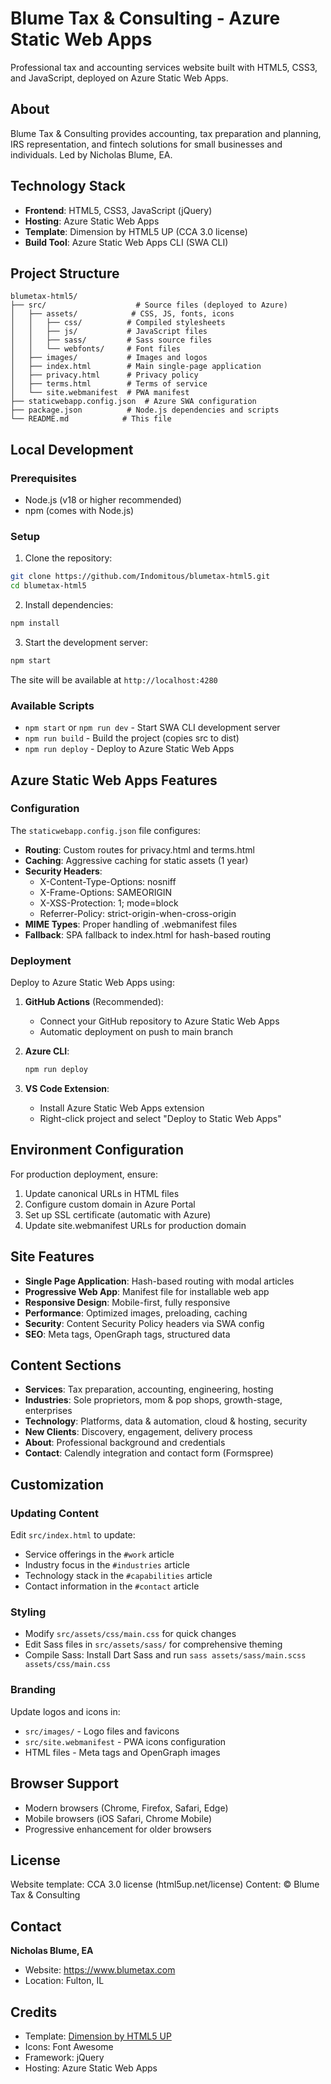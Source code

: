 # Blume Tax & Consulting - Azure Static Web Apps

Professional tax and accounting services website built with HTML5, CSS3, and JavaScript, deployed on Azure Static Web Apps.

## About

Blume Tax & Consulting provides accounting, tax preparation and planning, IRS representation, and fintech solutions for small businesses and individuals. Led by Nicholas Blume, EA.

## Technology Stack

- **Frontend**: HTML5, CSS3, JavaScript (jQuery)
- **Hosting**: Azure Static Web Apps
- **Template**: Dimension by HTML5 UP (CCA 3.0 license)
- **Build Tool**: Azure Static Web Apps CLI (SWA CLI)

## Project Structure

```
blumetax-html5/
├── src/                    # Source files (deployed to Azure)
│   ├── assets/            # CSS, JS, fonts, icons
│   │   ├── css/          # Compiled stylesheets
│   │   ├── js/           # JavaScript files
│   │   ├── sass/         # Sass source files
│   │   └── webfonts/     # Font files
│   ├── images/           # Images and logos
│   ├── index.html        # Main single-page application
│   ├── privacy.html      # Privacy policy
│   ├── terms.html        # Terms of service
│   └── site.webmanifest  # PWA manifest
├── staticwebapp.config.json  # Azure SWA configuration
├── package.json          # Node.js dependencies and scripts
└── README.md            # This file
```

## Local Development

### Prerequisites

- Node.js (v18 or higher recommended)
- npm (comes with Node.js)

### Setup

1. Clone the repository:
```bash
git clone https://github.com/Indomitous/blumetax-html5.git
cd blumetax-html5
```

2. Install dependencies:
```bash
npm install
```

3. Start the development server:
```bash
npm start
```

The site will be available at `http://localhost:4280`

### Available Scripts

- `npm start` or `npm run dev` - Start SWA CLI development server
- `npm run build` - Build the project (copies src to dist)
- `npm run deploy` - Deploy to Azure Static Web Apps

## Azure Static Web Apps Features

### Configuration

The `staticwebapp.config.json` file configures:

- **Routing**: Custom routes for privacy.html and terms.html
- **Caching**: Aggressive caching for static assets (1 year)
- **Security Headers**: 
  - X-Content-Type-Options: nosniff
  - X-Frame-Options: SAMEORIGIN
  - X-XSS-Protection: 1; mode=block
  - Referrer-Policy: strict-origin-when-cross-origin
- **MIME Types**: Proper handling of .webmanifest files
- **Fallback**: SPA fallback to index.html for hash-based routing

### Deployment

Deploy to Azure Static Web Apps using:

1. **GitHub Actions** (Recommended): 
   - Connect your GitHub repository to Azure Static Web Apps
   - Automatic deployment on push to main branch
   
2. **Azure CLI**:
   ```bash
   npm run deploy
   ```

3. **VS Code Extension**:
   - Install Azure Static Web Apps extension
   - Right-click project and select "Deploy to Static Web Apps"

## Environment Configuration

For production deployment, ensure:

1. Update canonical URLs in HTML files
2. Configure custom domain in Azure Portal
3. Set up SSL certificate (automatic with Azure)
4. Update site.webmanifest URLs for production domain

## Site Features

- **Single Page Application**: Hash-based routing with modal articles
- **Progressive Web App**: Manifest file for installable web app
- **Responsive Design**: Mobile-first, fully responsive
- **Performance**: Optimized images, preloading, caching
- **Security**: Content Security Policy headers via SWA config
- **SEO**: Meta tags, OpenGraph tags, structured data

## Content Sections

- **Services**: Tax preparation, accounting, engineering, hosting
- **Industries**: Sole proprietors, mom & pop shops, growth-stage, enterprises
- **Technology**: Platforms, data & automation, cloud & hosting, security
- **New Clients**: Discovery, engagement, delivery process
- **About**: Professional background and credentials
- **Contact**: Calendly integration and contact form (Formspree)

## Customization

### Updating Content

Edit `src/index.html` to update:
- Service offerings in the `#work` article
- Industry focus in the `#industries` article
- Technology stack in the `#capabilities` article
- Contact information in the `#contact` article

### Styling

- Modify `src/assets/css/main.css` for quick changes
- Edit Sass files in `src/assets/sass/` for comprehensive theming
- Compile Sass: Install Dart Sass and run `sass assets/sass/main.scss assets/css/main.css`

### Branding

Update logos and icons in:
- `src/images/` - Logo files and favicons
- `src/site.webmanifest` - PWA icons configuration
- HTML files - Meta tags and OpenGraph images

## Browser Support

- Modern browsers (Chrome, Firefox, Safari, Edge)
- Mobile browsers (iOS Safari, Chrome Mobile)
- Progressive enhancement for older browsers

## License

Website template: CCA 3.0 license (html5up.net/license)
Content: © Blume Tax & Consulting

## Contact

**Nicholas Blume, EA**
- Website: https://www.blumetax.com
- Location: Fulton, IL

## Credits

- Template: [Dimension by HTML5 UP](https://html5up.net)
- Icons: Font Awesome
- Framework: jQuery
- Hosting: Azure Static Web Apps
